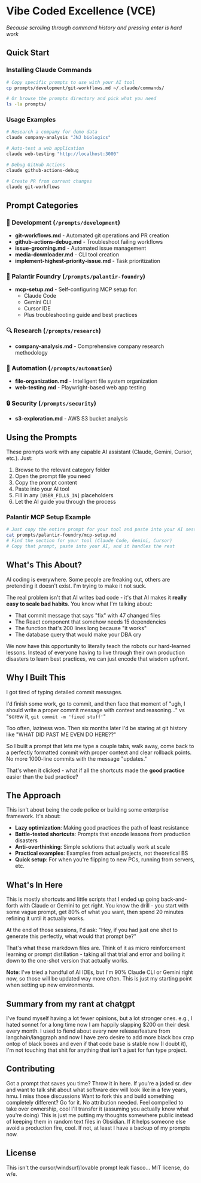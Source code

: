 # Vibe Coded Excellence (VCE)

_Because scrolling through command history and pressing enter is hard work_

## Quick Start

### Installing Claude Commands

```bash
# Copy specific prompts to use with your AI tool
cp prompts/development/git-workflows.md ~/.claude/commands/

# Or browse the prompts directory and pick what you need
ls -la prompts/
```

### Usage Examples

```bash
# Research a company for demo data
claude company-analysis "JNJ biologics"

# Auto-test a web application  
claude web-testing "http://localhost:3000"

# Debug GitHub Actions
claude github-actions-debug

# Create PR from current changes
claude git-workflows
```

## Prompt Categories

### 🔧 Development (`/prompts/development`)
- **git-workflows.md** - Automated git operations and PR creation
- **github-actions-debug.md** - Troubleshoot failing workflows
- **issue-grooming.md** - Automated issue management
- **media-downloader.md** - CLI tool creation
- **implement-highest-priority-issue.md** - Task prioritization

### 🏢 Palantir Foundry (`/prompts/palantir-foundry`)
- **mcp-setup.md** - Self-configuring MCP setup for:
  - Claude Code
  - Gemini CLI
  - Cursor IDE
  - Plus troubleshooting guide and best practices

### 🔍 Research (`/prompts/research`)
- **company-analysis.md** - Comprehensive company research methodology

### 🤖 Automation (`/prompts/automation`)
- **file-organization.md** - Intelligent file system organization
- **web-testing.md** - Playwright-based web app testing

### 🔒 Security (`/prompts/security`)
- **s3-exploration.md** - AWS S3 bucket analysis

## Using the Prompts

These prompts work with any capable AI assistant (Claude, Gemini, Cursor, etc.). Just:

1. Browse to the relevant category folder
2. Open the prompt file you need
3. Copy the prompt content
4. Paste into your AI tool
5. Fill in any `[USER_FILLS_IN]` placeholders
6. Let the AI guide you through the process

### Palantir MCP Setup Example

```bash
# Just copy the entire prompt for your tool and paste into your AI session
cat prompts/palantir-foundry/mcp-setup.md
# Find the section for your tool (Claude Code, Gemini, Cursor)
# Copy that prompt, paste into your AI, and it handles the rest
```

## What's This About?

AI coding is everywhere. Some people are freaking out, others are pretending it doesn't exist. I'm trying to make it not suck.

The real problem isn't that AI writes bad code - it's that AI makes it **really easy to scale bad habits**. You know what I'm talking about:

- That commit message that says "fix" with 47 changed files
- The React component that somehow needs 15 dependencies  
- The function that's 200 lines long because "it works"
- The database query that would make your DBA cry

We now have this opportunity to literally teach the robots our hard-learned lessons. Instead of everyone having to live through their own production disasters to learn best practices, we can just encode that wisdom upfront.

## Why I Built This

I got tired of typing detailed commit messages.

I'd finish some work, go to commit, and then face that moment of "ugh, I should write a proper commit message with context and reasoning..." vs "screw it, `git commit -m 'fixed stuff'`"

Too often, laziness won. Then six months later I'd be staring at git history like "WHAT DID PAST ME EVEN DO HERE??"

So I built a prompt that lets me type a couple tabs, walk away, come back to a perfectly formatted commit with proper context and clear rollback points. No more 1000-line commits with the message "updates."

That's when it clicked - what if all the shortcuts made the **good practice** easier than the bad practice?

## The Approach

This isn't about being the code police or building some enterprise framework. It's about:

- **Lazy optimization**: Making good practices the path of least resistance
- **Battle-tested shortcuts**: Prompts that encode lessons from production disasters
- **Anti-overthinking**: Simple solutions that actually work at scale
- **Practical examples**: Examples from actual projects, not theoretical BS
- **Quick setup**: For when you're flipping to new PCs, running from servers, etc.

## What's In Here

This is mostly shortcuts and little scripts that I ended up going back-and-forth with Claude or Gemini to get right. You know the drill - you start with some vague prompt, get 80% of what you want, then spend 20 minutes refining it until it actually works.

At the end of those sessions, I'd ask: "Hey, if you had just one shot to generate this perfectly, what would that prompt be?"

That's what these markdown files are. Think of it as micro reinforcement learning or prompt distillation - taking all that trial and error and boiling it down to the one-shot version that actually works.

**Note**: I've tried a handful of AI IDEs, but I'm 90% Claude CLI or Gemini right now, so those will be updated way more often. This is just my starting point when setting up new environments.

## Summary from my rant at chatgpt

I've found myself having a lot fewer opinions, but a lot stronger ones. e.g., I hated sonnet for a long time now I am happily slapping $200 on their desk every month. I used to fiend about every new release/feature from langchain/langgraph and now I have zero desire to add more black box crap ontop of black boxes and even if that code base is stable now (I doubt it), I'm not touching that shit for anything that isn't a just for fun type project.

## Contributing

Got a prompt that saves you time? Throw it in here.
If you're a jaded sr. dev and want to talk shit about what software dev will look like in a few years, hmu. I miss those discussions
Want to fork this and build something completely different? Go for it. No attribution needed.
Feel compelled to take over ownership, cool I'll transfer it (assuming you actually know what you're doing)
This is just me putting my thoughts somewhere public instead of keeping them in random text files in Obsidian. If it helps someone else avoid a production fire, cool. If not, at least I have a backup of my prompts now.

## License

This isn't the cursor/windsurf/lovable prompt leak fiasco... MIT license, do w/e.